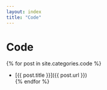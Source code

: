 ```yaml
---
layout: index 
title: "Code"
---
```

# Code 

{% for post in site.categories.code %}  
- [{{ post.title }}]({{ post.url }})  
{% endfor %}